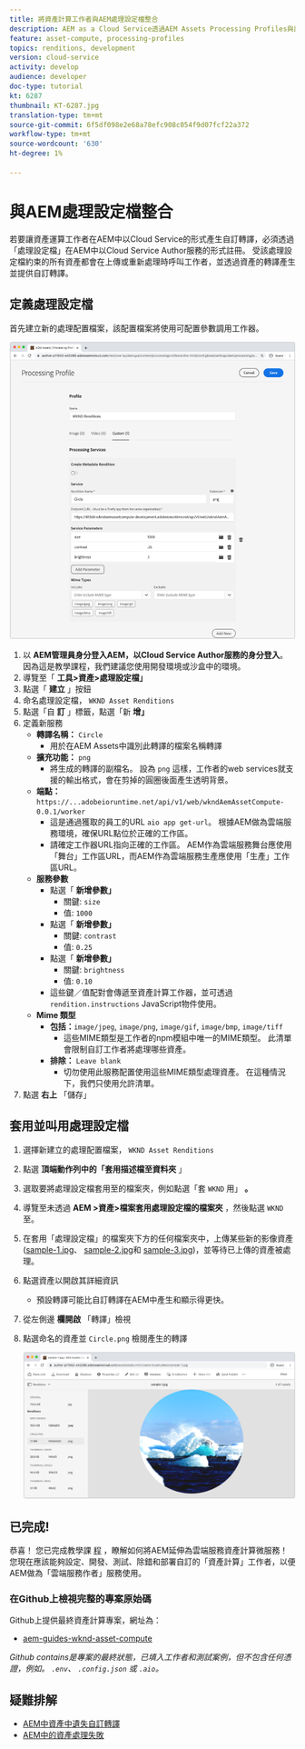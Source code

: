 ```yaml
---
title: 將資產計算工作者與AEM處理設定檔整合
description: AEM as a Cloud Service透過AEM Assets Processing Profiles與部署至Adobe I/O Runtime的資產計算工作者整合。 「處理設定檔」是在「作者」服務中設定，以使用自訂工作者處理特定資產，並將工作者產生的檔案儲存為資產轉譯。
feature: asset-compute, processing-profiles
topics: renditions, development
version: cloud-service
activity: develop
audience: developer
doc-type: tutorial
kt: 6287
thumbnail: KT-6287.jpg
translation-type: tm+mt
source-git-commit: 6f5df098e2e68a78efc908c054f9d07fcf22a372
workflow-type: tm+mt
source-wordcount: '630'
ht-degree: 1%

---
```



# 與AEM處理設定檔整合

若要讓資產運算工作者在AEM中以Cloud Service的形式產生自訂轉譯，必須透過「處理設定檔」在AEM中以Cloud Service Author服務的形式註冊。 受該處理設定檔約束的所有資產都會在上傳或重新處理時呼叫工作者，並透過資產的轉譯產生並提供自訂轉譯。

## 定義處理設定檔

首先建立新的處理配置檔案，該配置檔案將使用可配置參數調用工作器。

![處理設定檔](./assets/processing-profiles/new-processing-profile.png)

1. 以 __AEM管理員身分登入AEM，以Cloud Service Author服務的身分登入__。 因為這是教學課程，我們建議您使用開發環境或沙盒中的環境。
1. 導覽至「 __工具>資產>處理設定檔」__
1. 點選「 __建立__ 」按鈕
1. 命名處理設定檔， `WKND Asset Renditions`
1. 點選「自 __訂__ 」標籤，點選「新 __增」__
1. 定義新服務
   + __轉譯名稱：__ `Circle`
      + 用於在AEM Assets中識別此轉譯的檔案名稱轉譯
   + __擴充功能：__ `png`
      + 將生成的轉譯的副檔名。 設為 `png` 這樣，工作者的web services就支援的輸出格式，會在剪掉的圓圈後面產生透明背景。
   + __端點：__ `https://...adobeioruntime.net/api/v1/web/wkndAemAssetCompute-0.0.1/worker`
      + 這是通過獲取的員工的URL `aio app get-url`。 根據AEM做為雲端服務環境，確保URL點位於正確的工作區。
      + 請確定工作器URL指向正確的工作區。 AEM作為雲端服務舞台應使用「舞台」工作區URL，而AEM作為雲端服務生產應使用「生產」工作區URL。
   + __服務參數__
      + 點選「 __新增參數」__
         + 關鍵: `size`
         + 值: `1000`
      + 點選「 __新增參數」__
         + 關鍵: `contrast`
         + 值: `0.25`
      + 點選「 __新增參數」__
         + 關鍵: `brightness`
         + 值: `0.10`
      + 這些鍵／值配對會傳遞至資產計算工作器，並可透過 `rendition.instructions` JavaScript物件使用。
   + __Mime 類型__
      + __包括：__`image/jpeg`, `image/png`, `image/gif`, `image/bmp`, `image/tiff`
         + 這些MIME類型是工作者的npm模組中唯一的MIME類型。 此清單會限制自訂工作者將處理哪些資產。
      + __排除：__ `Leave blank`
         + 切勿使用此服務配置使用這些MIME類型處理資產。 在這種情況下，我們只使用允許清單。
1. 點選 __右上__ 「儲存」

## 套用並叫用處理設定檔

1. 選擇新建立的處理配置檔案， `WKND Asset Renditions`
1. 點選 __頂端動作列中的「套用描述檔至資料夾__ 」
1. 選取要將處理設定檔套用至的檔案夾，例如點選「套 `WKND` 用」 __。__
1. 導覽至未透過 __AEM >資產>檔案套用處理設定檔的檔案夾__ ，然後點選 `WKND`至。
1. 在套用「處理設定檔」的檔案夾下方的任何檔案夾中，上傳某些新的影像資產([sample-1.jpg](../assets/samples/sample-1.jpg)、 [sample-2.jpg](../assets/samples/sample-2.jpg)和 [sample-3.jpg](../assets/samples/sample-3.jpg))，並等待已上傳的資產被處理。
1. 點選資產以開啟其詳細資訊
   + 預設轉譯可能比自訂轉譯在AEM中產生和顯示得更快。
1. 從左側邊 __欄開啟__ 「轉譯」檢視
1. 點選命名的資產並 `Circle.png` 檢閱產生的轉譯

   ![產生的轉譯](./assets/processing-profiles/rendition.png)

## 已完成!

恭喜！ 您已完成教學課 [程](../overview.md) ，瞭解如何將AEM延伸為雲端服務資產計算微服務！ 您現在應該能夠設定、開發、測試、除錯和部署自訂的「資產計算」工作者，以便AEM做為「雲端服務作者」服務使用。

### 在Github上檢視完整的專案原始碼

Github上提供最終資產計算專案，網址為：

+ [aem-guides-wknd-asset-compute](https://github.com/adobe/aem-guides-wknd-asset-compute)

_Github contains是專案的最終狀態，已填入工作者和測試案例，但不包含任何憑證，例如。 `.env`、 `.config.json` 或 `.aio`。_

## 疑難排解

+ [AEM中資產中遺失自訂轉譯](../troubleshooting.md#custom-rendition-missing-from-asset)
+ [AEM中的資產處理失敗](../troubleshooting.md#asset-processing-fails)
